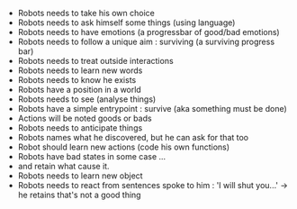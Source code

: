 ﻿* Robots needs to take his own choice
* Robots needs to ask himself some things (using language)
* Robots needs to have emotions (a progressbar of good/bad emotions)
* Robots needs to follow a unique aim : surviving (a surviving progress bar)
* Robots needs to treat outside interactions
* Robots needs to learn new words
* Robots needs to know he exists
* Robots have a position in a world
* Robots needs to see (analyse things)
* Robots have a simple entrypoint : survive (aka something must be done)
* Actions will be noted goods or bads
* Robots needs to anticipate things
* Robots names what he discovered, but he can ask for that too
* Robot should learn new actions (code his own functions)
* Robots have bad states in some case ...
* and retain what cause it.
* Robots needs to learn new object
* Robots needs to react from sentences spoke to him : 'I will shut you...' -> he retains that's not a good thing 